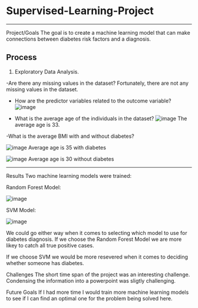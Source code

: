 # Supervised-Learning-Project
---

Project/Goals
The goal is to create a machine learning model that can make connections between diabetes risk factors and a diagnosis.

## Process
1. Exploratory Data Analysis.

-Are there any missing values in the dataset?
Fortunately, there are not any missing values in the dataset.

- How are the predictor variables related to the outcome variable?
  ![image](https://github.com/Christopher-DSA/Supervised-Learning-Project/assets/132075292/cd5f4f1c-72c3-4212-8110-f6026ac1ef67)

- What is the average age of the individuals in the dataset?
![image](https://github.com/Christopher-DSA/Supervised-Learning-Project/assets/132075292/42033764-7052-489d-9e7b-ebf6df38957d)
The average age is 33.

-What is the average BMI with and without diabetes?

![image](https://github.com/Christopher-DSA/Supervised-Learning-Project/assets/132075292/dbe87982-daae-4ebc-8ead-482f5dad1ec7)
Average age is 35 with diabetes

![image](https://github.com/Christopher-DSA/Supervised-Learning-Project/assets/132075292/cab171c2-32ae-4597-abcb-b9b13dc244fe)
Average age is 30 without diabetes

---
Results
Two machine learning models were trained:

Random Forest Model: 

![image](https://github.com/Christopher-DSA/Supervised-Learning-Project/assets/132075292/5ba2c3de-f593-4e6e-bd8f-a15ae6f4062b)

SVM Model: 

![image](https://github.com/Christopher-DSA/Supervised-Learning-Project/assets/132075292/4aa3c414-527e-4f67-a648-5e2ff64b94ba)

We could go either way when it comes to selecting which model to use for diabetes diagnosis.
If we choose the Random Forest Model we are more likey to catch all true positive cases.

If we choose SVM we would be more resevered when it comes to deciding whether someone has diabetes.


Challenges
The short time span of the project was an interesting challenge.
Condensing the information into a powerpoint was sligtly challenging.

Future Goals
If I had more time I would train more machine learning models to see if I can find an optimal one for the problem being solved here.
